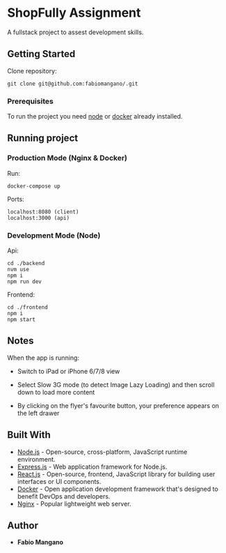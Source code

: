 # ShopFully Assignment

A fullstack project to assest development skills.

## Getting Started

Clone repository:

```
git clone git@github.com:fabiomangano/.git
```

### Prerequisites

To run the project you need [node](https://nodejs.org/it/) or [docker](https://www.docker.com/products/docker-desktop) already installed.

## Running project

### Production Mode (Nginx & Docker)

Run:

```
docker-compose up
```

Ports:
```
localhost:8080 (client)
localhost:3000 (api)
```
### Development Mode (Node)

Api:

```
cd ./backend
nvm use
npm i
npm run dev
```
Frontend:
```
cd ./frontend
npm i
npm start
```
## Notes
When the app is running:

- Switch to iPad or iPhone 6/7/8 view

- Select Slow 3G mode (to detect Image Lazy Loading) and then scroll down to load more content

- By clicking on the flyer's favourite button, your preference appears on the left drawer

## Built With

* [Node.js](https://nodejs.org/it/) - Open-source, cross-platform, JavaScript runtime environment.
* [Express.js](https://expressjs.com/it/) -  Web application framework for Node.js.
* [React.js](https://it.reactjs.org/) - Open-source, frontend, JavaScript library for building user interfaces or UI components.
* [Docker](https://www.docker.com/get-started) - Open application development framework that's designed to benefit DevOps and developers.
* [Nginx](https://www.nginx.com) - Popular lightweight web server.

## Author

* **Fabio Mangano** 